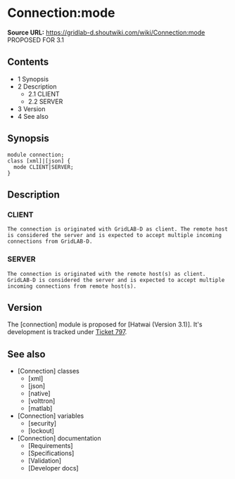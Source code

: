 # Connection:mode

**Source URL:** https://gridlab-d.shoutwiki.com/wiki/Connection:mode
PROPOSED FOR 3.1 

## Contents

  * 1 Synopsis
  * 2 Description
    * 2.1 CLIENT
    * 2.2 SERVER
  * 3 Version
  * 4 See also
## Synopsis
    
    
    module connection;
    class [xml]|[json] {
      mode CLIENT|SERVER;
    }
    

## Description

### CLIENT

    The connection is originated with GridLAB-D as client. The remote host is considered the server and is expected to accept multiple incoming connections from GridLAB-D.

### SERVER

    The connection is originated with the remote host(s) as client. GridLAB-D is considered the server and is expected to accept multiple incoming connections from remote host(s).

## Version

The [connection] module is proposed for [Hatwai (Version 3.1)]. It's development is tracked under [Ticket 797](http://sourceforge.net/p/gridlab-d/tickets/797). 

## See also

  * [Connection] classes 
    * [xml]
    * [json]
    * [native]
    * [volttron]
    * [matlab]
  * [Connection] variables 
    * [security]
    * [lockout]
  * [Connection] documentation 
    * [Requirements]
    * [Specifications]
    * [Validation]
    * [Developer docs]

